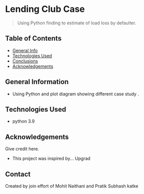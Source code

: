 # Lending Club Case
> Using Python finding to estimate of load loss by defaulter.


## Table of Contents
* [General Info](#general-information)
* [Technologies Used](#technologies-used)
* [Conclusions](#conclusions)
* [Acknowledgements](#acknowledgements)

<!-- You can include any other section that is pertinent to your problem -->

## General Information
- Using Python and plot diagram showing different case study .
 
<!-- You don't have to answer all the questions - just the ones relevant to your project. -->
 

<!-- You don't have to answer all the questions - just the ones relevant to your project. -->


## Technologies Used
- python 3.9
 

<!-- As the libraries versions keep on changing, it is recommended to mention the version of library used in this project -->

## Acknowledgements
Give credit here.
- This project was inspired by... Upgrad
 

## Contact
Created by join effort of Mohit Naithani and Pratik Subhash katke
 


<!-- Optional -->
<!-- ## License -->
<!-- This project is open source and available under the [... License](). -->

<!-- You don't have to include all sections - just the one's relevant to your project -->